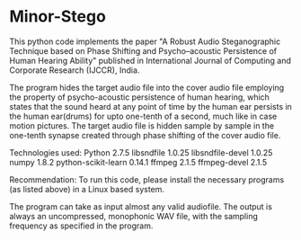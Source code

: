 Minor-Stego
===========

This python code implements the paper "A Robust Audio Steganographic Technique based on Phase Shifting and Psycho–acoustic Persistence of Human Hearing Ability" published in International Journal of Computing and Corporate Research (IJCCR), India.

The program hides the target audio file into the cover audio file employing the property of psycho-acoustic persistence of human hearing, which states that the sound heard at any point of time by the human ear persists in the human ear(drums) for upto one-tenth of a second, much like in case motion pictures. The target audio file is hidden sample by sample in the one-tenth synapse created through phase shifting of the cover audio file.

Technologies used:
	Python 2.7.5
	libsndfile 1.0.25
	libsndfile-devel 1.0.25
	numpy 1.8.2
	python-scikit-learn 0.14.1
	ffmpeg 2.1.5
	ffmpeg-devel 2.1.5

Recommendation:
	To run this code, please install the necessary programs (as listed above) in a Linux based system.


The program can take as input almost any valid audiofile. The output is always an uncompressed, monophonic WAV file, with the sampling frequency as specified in the program.
